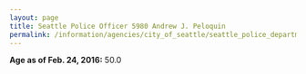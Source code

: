 ```yaml
---
layout: page
title: Seattle Police Officer 5980 Andrew J. Peloquin
permalink: /information/agencies/city_of_seattle/seattle_police_department/copbook/5980/
---
```


**Age as of Feb. 24, 2016:** 50.0
